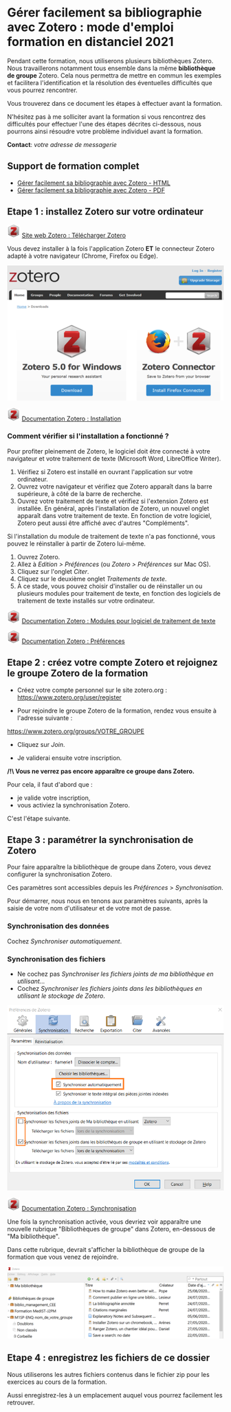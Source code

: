 # Gérer facilement sa bibliographie avec Zotero : mode d'emploi formation en distanciel 2021

Pendant cette formation, nous utiliserons plusieurs bibliothèques Zotero. Nous travaillerons notamment tous ensemble dans la même **bibliothèque de groupe** Zotero. Cela nous permettra de mettre en commun les exemples et facilitera l'identification et la résolution des éventuelles difficultés que vous pourrez rencontrer.

Vous trouverez dans ce document les étapes à effectuer avant la formation.

N'hésitez pas à me solliciter avant la formation si vous rencontrez des difficultés pour effectuer l'une des étapes décrites ci-dessous, nous pourrons ainsi résoudre votre problème individuel avant la formation.

**Contact**: _votre adresse de messagerie_

## Support de formation complet

* [Gérer facilement sa bibliographie avec Zotero - HTML](https://github.com/fflamerie/zotero_gerer_biblio/blob/master/content/gerer_biblio_zotero_COURS.md)
* [Gérer facilement sa bibliographie avec Zotero - PDF](https://github.com/fflamerie/zotero_gerer_biblio/blob/master/content/gerer_biblio_zotero_COURS.pdf)


## Etape 1 : installez Zotero sur votre ordinateur

![zotero][zotero] [Site web Zotero : Télécharger Zotero](https://www.zotero.org/download/)

Vous devez installer à la fois l'application Zotero **ET** le connecteur Zotero adapté à votre navigateur (Chrome, Firefox ou Edge).

![zotero_install](img/zotero_instal.png)

![zotero][zotero] [Documentation Zotero : Installation](https://www.zotero.org/support/fr/installation)

### Comment vérifier si l'installation a fonctionné ?

Pour profiter pleinement de Zotero, le logiciel doit être connecté à votre navigateur et votre traitement de texte (Microsoft Word, LibreOffice Writer).

1. Vérifiez si Zotero est installé en ouvrant l'application sur votre ordinateur.
2. Ouvrez votre navigateur et vérifiez que Zotero apparaît dans la barre supérieure, à côté de la barre de recherche.
3. Ouvrez votre traitement de texte et vérifiez si l'extension Zotero est installée. En général, après l'installation de Zotero, un nouvel onglet apparaît dans votre traitement de texte. En fonction de votre logiciel, Zotero peut aussi être affiché avec d'autres "Compléments".

Si l'installation du module de traitement de texte n'a pas fonctionné, vous pouvez le réinstaller à partir de Zotero lui-même.

1. Ouvrez Zotero.
2. Allez à *Edition > Préférences* (ou *Zotero > Préférences* sur Mac OS).
3. Cliquez sur l'onglet *Citer*.
4. Cliquez sur le deuxième onglet _Traitements de texte_.
5. À ce stade, vous pouvez choisir d'installer ou de réinstaller un ou plusieurs modules pour traitement de texte, en fonction des logiciels de traitement de texte installés sur votre ordinateur.

![zotero][zotero] [Documentation Zotero : Modules pour logiciel de traitement de texte](https://www.zotero.org/support/fr/word_processor_integration)

![zotero][zotero] [Documentation Zotero : Préférences](https://www.zotero.org/support/fr/preferences)

## Etape 2 : créez votre compte Zotero et rejoignez le groupe Zotero de la formation

* Créez votre compte personnel sur le site zotero.org : https://www.zotero.org/user/register

* Pour rejoindre le groupe Zotero de la formation, rendez vous ensuite  à l'adresse suivante :

https://www.zotero.org/groups/VOTRE_GROUPE

* Cliquez sur _Join_.

* Je validerai ensuite votre inscription.

**/!\\ Vous ne verrez pas encore apparaître ce groupe dans Zotero.**

Pour cela, il faut d'abord que  :

*  je valide votre inscription,
*  vous activiez la synchronisation Zotero.

 C'est l'étape suivante.

## Etape 3 : paramétrer la synchronisation de Zotero

 Pour faire apparaître la bibliothèque de groupe dans Zotero, vous devez configurer la synchronisation Zotero.

 Ces paramètres sont accessibles depuis les _Préférences_ > _Synchronisation_.

 Pour démarrer, nous nous en tenons aux paramètres suivants, après la saisie de votre nom d'utilisateur et de votre mot de passe.

### Synchronisation des données

 Cochez _Synchroniser automatiquement_.

### Synchronisation des fichiers

 * Ne cochez pas _Synchroniser les fichiers joints de ma bibliothèque en utilisant..._
 * Cochez _Synchroniser les fichiers joints dans les bibliothèques en utilisant le stockage de Zotero_.

 ![zotero_pref_sync](img/zotero_pref_sync.png)

 ![zotero][zotero] [Documentation Zotero : Synchronisation](https://www.zotero.org/support/fr/sync)

 Une fois la synchronisation activée, vous devriez voir apparaître une nouvelle rubrique "Bibliothèques de groupe" dans Zotero, en-dessous de "Ma bibliothèque".

 Dans cette rubrique, devrait s'afficher la bibliothèque de groupe de la formation que vous venez de rejoindre.

 ![zotero_bib_groupe](img/zotero_bib_groupe.png)

## Etape 4 : enregistrez les fichiers de ce dossier

Nous utiliserons les autres  fichiers contenus dans le fichier zip pour les exercices au cours de la formation.

Aussi enregistrez-les à un emplacement auquel vous pourrez facilement les retrouver.


[zotero]: img/icone_zotero.png
